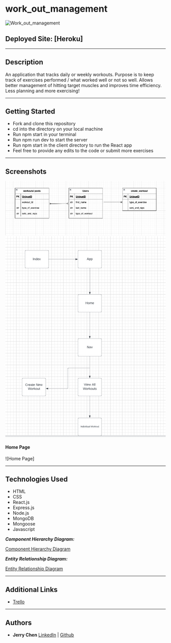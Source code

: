 # work_out_management

![Work_out_management](https://i0.wp.com/post.greatist.com/wp-content/uploads/sites/2/2022/04/GRT-242654-Home-Workout-No-Equipments.png?w=1155&h=1528)

## Deployed Site: [Heroku]

---

## Description

An application that tracks daily or weekly workouts. Purpose is to keep track of exercises performed / what worked well or not so well. Allows better management of hitting target muscles and improves time efficiency. Less planning and more exercising!

---

## Getting Started

- Fork and clone this repository
- cd into the directory on your local machine
- Run npm start in your terminal
- Run npm run dev to start the server
- Run npm start in the client directory to run the React app
- Feel free to provide any edits to the code or submit more exercises

---

## Screenshots

![ERD](/screenshots/Screen%20Shot%202022-12-08%20at%2010.18.42%20AM.png)
![Hierarchy](/screenshots/Screen%20Shot%202022-12-08%20at%2010.19.59%20AM.png)

#### Home Page

![Home Page]

---

## Technologies Used

- HTML
- CSS
- React.js
- Express.js
- Node.js
- MongoDB
- Mongoose
- Javascript

**_Component Hierarchy Diagram:_**

[Component Hierarchy Diagram](https://lucid.app/lucidchart/6e624218-a7ea-4fc5-a071-6c6635c36f35/edit?invitationId=inv_a8ddee70-1cc0-4a3a-a34c-3ebc680841f2&page=0_0#)

**_Entity Relationship Diagram:_**

[Entity Relationship Diagram](https://app.diagrams.net/)

---

## Additional Links

- [Trello](https://trello.com/b/DPnZRE4E/workout-management)

---

## Authors

- **Jerry Chen**
  [LinkedIn](https://www.linkedin.com/in/jerrychen31/) | [Github](https://github.com/Bluepanda93)

